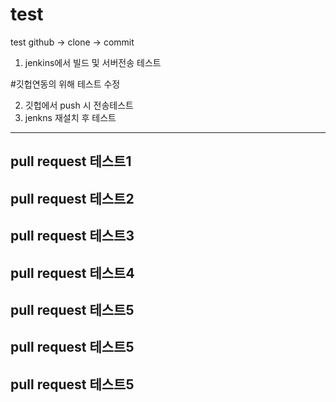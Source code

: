 # test
test
github -> clone -> commit

1. jenkins에서 빌드 및 서버전송 테스트

#깃헙연동의 위해 테스트 수정

2. 깃헙에서 push 시 전송테스트
3. jenkns 재설치 후 테스트



------------------
pull request 테스트1
------------------
pull request 테스트2
------------------
pull request 테스트3
------------------
pull request 테스트4
------------------
pull request 테스트5
------------------
pull request 테스트5
------------------------------------
pull request 테스트5
------------------

